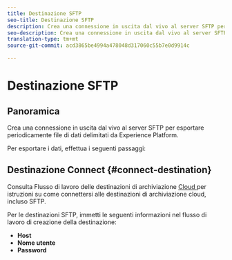 ```yaml
---
title: Destinazione SFTP
seo-title: Destinazione SFTP
description: Crea una connessione in uscita dal vivo al server SFTP per esportare periodicamente file di dati delimitati da Experience Platform.
seo-description: Crea una connessione in uscita dal vivo al server SFTP per esportare periodicamente file di dati delimitati da Experience Platform.
translation-type: tm+mt
source-git-commit: acd3865be4994a478048d317060c55b7e0d9914c

---
```



# Destinazione SFTP

## Panoramica

Crea una connessione in uscita dal vivo al server SFTP per esportare periodicamente file di dati delimitati da Experience Platform.

Per esportare i dati, effettua i seguenti passaggi:

## Destinazione Connect {#connect-destination}

Consulta Flusso di lavoro delle destinazioni di archiviazione [Cloud ](/help/rtcdp/destinations/cloud-storage-destinations-workflow.md)per istruzioni su come connettersi alle destinazioni di archiviazione cloud, incluso SFTP.

Per le destinazioni SFTP, immetti le seguenti informazioni nel flusso di lavoro di creazione della destinazione:

* **Host**
* **Nome utente**
* **Password**

